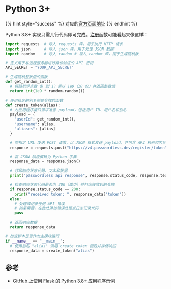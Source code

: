 # Python 3+

{% hint style="success" %}
对应的[官方页面地址](https://docs.passwordless.dev/guide/backend/python3.html)
{% endhint %}

Python 3.8+ 实现只需几行代码即可完成。[注册](../api.md#register-token)函数可能看起来像这样：

```python
import requests  # 导入 requests 库，用于执行 HTTP 请求
import json      # 导入 json 库，用于处理 JSON 数据
import random    # 导入 random # 导入 random 库，用于生成随机数

# 定义用于与远程服务器进行身份验证的 API 密钥
API_SECRET = "YOUR_API_SECRET"

# 生成随机整数值的函数
def get_random_int():
  # 将随机浮点数（0 到 1）乘以 1e9（10 亿）并返回整数值
  return int(1e9 * random.random())

# 使用给定的别名创建令牌的函数
def create_token(alias):
  # 为应用程序接口请求准备 payload，包括用户 ID、用户名和别名
  payload = {
    "userId": get_random_int(),
    "username": alias,
    "aliases": [alias]
  }

  # 向指定 URL 发送 POST 请求，以 JSON 格式发送 payload，并包含 API 机密和内容类型的头信息
  response = requests.post("https://v4.passwordless.dev/register/token", json=payload, headers={"ApiSecret": API_SECRET, "Content-Type": "application/json"})

  # 将 JSON 响应解码为 Python 字典
  response_data = response.json()

  # 打印响应状态代码、文本和数据
  print("passwordless api response", response.status_code, response.text, response_data)

  # 检查响应状态代码是否为 200（成功）并打印接收到的令牌
  if response.status_code == 200:
    print("received token: ", response_data["token"])
  else:
    # 处理或记录任何 API 错误
    # 如果需要，在此处添加错误处理或日志记录代码
    pass

  # 返回响应数据
  return response_data

# 检查脚本是否作为主模块运行
if __name__ == "__main__":
  # 使用别名 "alias" 调用 create_token 函数并存储响应
  response_data = create_token("alias")
```

## 参考 <a href="#references" id="references"></a>

* [GitHub 上使用 Flask 的 Python 3.8+ 应用程序示例](https://github.com/passwordless/sdk-collection/tree/main/Python%203.8-Flask)
